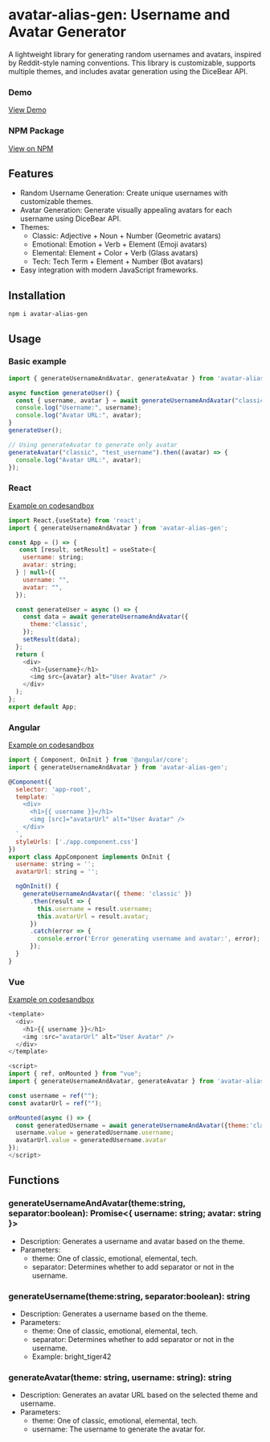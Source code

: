 # avatar-alias-gen: Username and Avatar Generator
A lightweight library for generating random usernames and avatars, inspired by Reddit-style naming conventions. This library is customizable, supports multiple themes, and includes avatar generation using the DiceBear API.

### Demo
<a href="https://randomize-it.vercel.app/" target="_blank">View Demo</a>

### NPM Package
<a href="https://www.npmjs.com/package/avatar-alias-gen" target="_blank">View on NPM</a>

## Features
- Random Username Generation: Create unique usernames with customizable themes.
- Avatar Generation: Generate visually appealing avatars for each username using DiceBear API.
- Themes:
  - Classic: Adjective + Noun + Number (Geometric avatars)
  - Emotional: Emotion + Verb + Element (Emoji avatars)
  - Elemental: Element + Color + Verb (Glass avatars)
  - Tech: Tech Term + Element + Number (Bot avatars)
- Easy integration with modern JavaScript frameworks.

## Installation
```
npm i avatar-alias-gen
```

## Usage
### Basic example
```javascript
import { generateUsernameAndAvatar, generateAvatar } from 'avatar-alias-gen';

async function generateUser() {
  const { username, avatar } = await generateUsernameAndAvatar("classic");
  console.log("Username:", username);
  console.log("Avatar URL:", avatar);
}
generateUser();

// Using generateAvatar to generate only avatar
generateAvatar("classic", "test_username").then((avatar) => {
  console.log("Avatar URL:", avatar);
});

```

### React
[Example on codesandbox](https://codesandbox.io/p/sandbox/react-example-m5x6dr)
```javascript
import React,{useState} from 'react';
import { generateUsernameAndAvatar } from 'avatar-alias-gen';

const App = () => {
   const [result, setResult] = useState<{
    username: string;
    avatar: string;
  } | null>({
    username: "",
    avatar: "",
  });

  const generateUser = async () => {
    const data = await generateUsernameAndAvatar({
      theme:'classic',
    });
    setResult(data);
  };
  return (
    <div>
      <h1>{username}</h1>
      <img src={avatar} alt="User Avatar" />
    </div>
  );
};
export default App;

```

### Angular
[Example on codesandbox](https://codesandbox.io/p/devbox/angular-example-xmkywx)
```javascript
import { Component, OnInit } from '@angular/core';
import { generateUsernameAndAvatar } from 'avatar-alias-gen';

@Component({
  selector: 'app-root',
  template: `
    <div>
      <h1>{{ username }}</h1>
      <img [src]="avatarUrl" alt="User Avatar" />
    </div>
  `,
  styleUrls: ['./app.component.css']
})
export class AppComponent implements OnInit {
  username: string = '';
  avatarUrl: string = '';

  ngOnInit() {
    generateUsernameAndAvatar({ theme: 'classic' }) 
      .then(result => {
        this.username = result.username;
        this.avatarUrl = result.avatar;
      })
      .catch(error => {
        console.error('Error generating username and avatar:', error);
      });
  }
}

```

### Vue
[Example on codesandbox](https://codesandbox.io/p/devbox/vue-example-r3lzv5)
``` javascript
<template>
  <div>
    <h1>{{ username }}</h1>
    <img :src="avatarUrl" alt="User Avatar" />
  </div>
</template>

<script>
import { ref, onMounted } from "vue";
import { generateUsernameAndAvatar, generateAvatar } from 'avatar-alias-gen';

const username = ref("");
const avatarUrl = ref("");

onMounted(async () => { 
  const generatedUsername = await generateUsernameAndAvatar({theme:'classic',separator:true});
  username.value = generatedUsername.username;
  avatarUrl.value = generatedUsername.avatar
});
</script>

```
## Functions
### generateUsernameAndAvatar(theme:string, separator:boolean): Promise<{ username: string; avatar: string }>
- Description: Generates a username and avatar based on the theme.
- Parameters:
  - theme: One of classic, emotional, elemental, tech.
  - separator: Determines whether to add separator or not in the username.
### generateUsername(theme:string, separator:boolean): string
- Description: Generates a username based on the theme.
- Parameters:
  - theme: One of classic, emotional, elemental, tech.
  - separator: Determines whether to add separator or not in the username.
  - Example: bright_tiger42
### generateAvatar(theme: string, username: string): string
- Description: Generates an avatar URL based on the selected theme and username.
- Parameters:
  - theme: One of classic, emotional, elemental, tech.
  - username: The username to generate the avatar for.                                                                             
